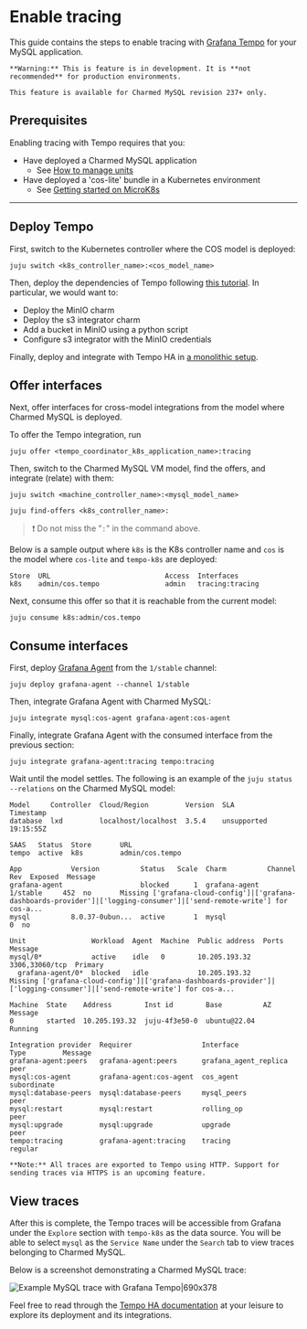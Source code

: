 # Enable tracing

This guide contains the steps to enable tracing with [Grafana Tempo](https://grafana.com/docs/tempo/latest/) for your MySQL application. 

```{caution}
**Warning:** This is feature is in development. It is **not recommended** for production environments. 

This feature is available for Charmed MySQL revision 237+ only.
```

## Prerequisites
Enabling tracing with Tempo requires that you:
- Have deployed a Charmed MySQL application
  - See [How to manage units](https://discourse.charmhub.io/t/charmed-mysql-how-to-manage-units/9904)
- Have deployed a 'cos-lite' bundle in a Kubernetes environment
  - See [Getting started on MicroK8s](https://charmhub.io/topics/canonical-observability-stack/tutorials/install-microk8s)

---

## Deploy Tempo

First, switch to the Kubernetes controller where the COS model is deployed:

```shell
juju switch <k8s_controller_name>:<cos_model_name>
```

Then, deploy the dependencies of Tempo following [this tutorial](https://discourse.charmhub.io/t/tutorial-deploy-tempo-ha-on-top-of-cos-lite/15489). In particular, we would want to:
- Deploy the MinIO charm
- Deploy the s3 integrator charm
- Add a bucket in MinIO using a python script
- Configure s3 integrator with the MinIO credentials

Finally, deploy and integrate with Tempo HA in [a monolithic setup](https://discourse.charmhub.io/t/tutorial-deploy-tempo-ha-on-top-of-cos-lite/15489).

## Offer interfaces

Next, offer interfaces for cross-model integrations from the model where Charmed MySQL is deployed.

To offer the Tempo integration, run

```shell
juju offer <tempo_coordinator_k8s_application_name>:tracing
```

Then, switch to the Charmed MySQL VM model, find the offers, and integrate (relate) with them:

```shell
juju switch <machine_controller_name>:<mysql_model_name>

juju find-offers <k8s_controller_name>:  
```
> :exclamation: Do not miss the "`:`" in the command above.

Below is a sample output where `k8s` is the K8s controller name and `cos` is the model where `cos-lite` and `tempo-k8s` are deployed:

```shell
Store  URL                            Access  Interfaces
k8s    admin/cos.tempo                admin   tracing:tracing
```

Next, consume this offer so that it is reachable from the current model:

```shell
juju consume k8s:admin/cos.tempo
```

## Consume interfaces

First, deploy [Grafana Agent](https://charmhub.io/grafana-agent) from the `1/stable` channel:
```shell
juju deploy grafana-agent --channel 1/stable
```

Then, integrate Grafana Agent with Charmed MySQL:
```
juju integrate mysql:cos-agent grafana-agent:cos-agent
```

Finally, integrate Grafana Agent with the consumed interface from the previous section:
```shell
juju integrate grafana-agent:tracing tempo:tracing
```


Wait until the model settles. The following is an example of the `juju status --relations` on the Charmed MySQL model:

```shell
Model     Controller  Cloud/Region         Version  SLA          Timestamp
database  lxd         localhost/localhost  3.5.4    unsupported  19:15:55Z

SAAS   Status  Store       URL
tempo  active  k8s         admin/cos.tempo

App            Version          Status   Scale  Charm          Channel      Rev  Exposed  Message
grafana-agent                   blocked      1  grafana-agent  1/stable     452  no       Missing ['grafana-cloud-config']|['grafana-dashboards-provider']|['logging-consumer']|['send-remote-write'] for cos-a...
mysql          8.0.37-0ubun...  active       1  mysql                         0  no       

Unit                Workload  Agent  Machine  Public address  Ports           Message
mysql/0*            active    idle   0        10.205.193.32   3306,33060/tcp  Primary
  grafana-agent/0*  blocked   idle            10.205.193.32                   Missing ['grafana-cloud-config']|['grafana-dashboards-provider']|['logging-consumer']|['send-remote-write'] for cos-a...

Machine  State    Address        Inst id        Base          AZ  Message
0        started  10.205.193.32  juju-4f3e50-0  ubuntu@22.04      Running

Integration provider  Requirer                 Interface              Type         Message
grafana-agent:peers   grafana-agent:peers      grafana_agent_replica  peer         
mysql:cos-agent       grafana-agent:cos-agent  cos_agent              subordinate  
mysql:database-peers  mysql:database-peers     mysql_peers            peer         
mysql:restart         mysql:restart            rolling_op             peer         
mysql:upgrade         mysql:upgrade            upgrade                peer         
tempo:tracing         grafana-agent:tracing    tracing                regular  
```

```{note}
**Note:** All traces are exported to Tempo using HTTP. Support for sending traces via HTTPS is an upcoming feature.
```

## View traces

After this is complete, the Tempo traces will be accessible from Grafana under the `Explore` section with `tempo-k8s` as the data source. You will be able to select `mysql` as the `Service Name` under the `Search` tab to view traces belonging to Charmed MySQL.

Below is a screenshot demonstrating a Charmed MySQL trace:

![Example MySQL trace with Grafana Tempo|690x378](upload://nzIU9vclqmeqwFSF1eV1xKhK6fY.png)

Feel free to read through the [Tempo HA documentation](https://discourse.charmhub.io/t/charmed-tempo-ha/15531) at your leisure to explore its deployment and its integrations.

